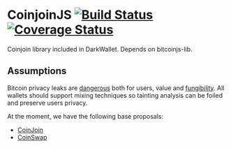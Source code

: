 CoinjoinJS [![Build Status](https://drone.io/github.com/darkwallet/coinjoin.js/status.png)](https://drone.io/github.com/darkwallet/coinjoin.js/latest) [![Coverage Status](https://img.shields.io/coveralls/darkwallet/coinjoin.js.svg)](https://coveralls.io/r/darkwallet/coinjoin.js)
==========

Coinjoin library included in DarkWallet. Depends on bitcoinjs-lib.

Assumptions
-----------

Bitcoin privacy leaks are [dangerous](https://bitcointalk.org/index.php?topic=334316.msg3588908#msg3588908) both for users, value and [fungibility](https://bitcointalk.org/index.php?topic=333882.0). All wallets should support mixing techniques so tainting analysis can be foiled and preserve users privacy.

At the moment, we have the following base proposals:

* [CoinJoin](https://bitcointalk.org/index.php?topic=279249.0)
* [CoinSwap](https://bitcointalk.org/index.php?topic=321228.0)

